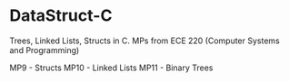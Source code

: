 # DataStruct-C
Trees, Linked Lists, Structs in C. MPs from ECE 220 (Computer Systems and Programming)

MP9 - Structs 
MP10 - Linked Lists
MP11 - Binary Trees

